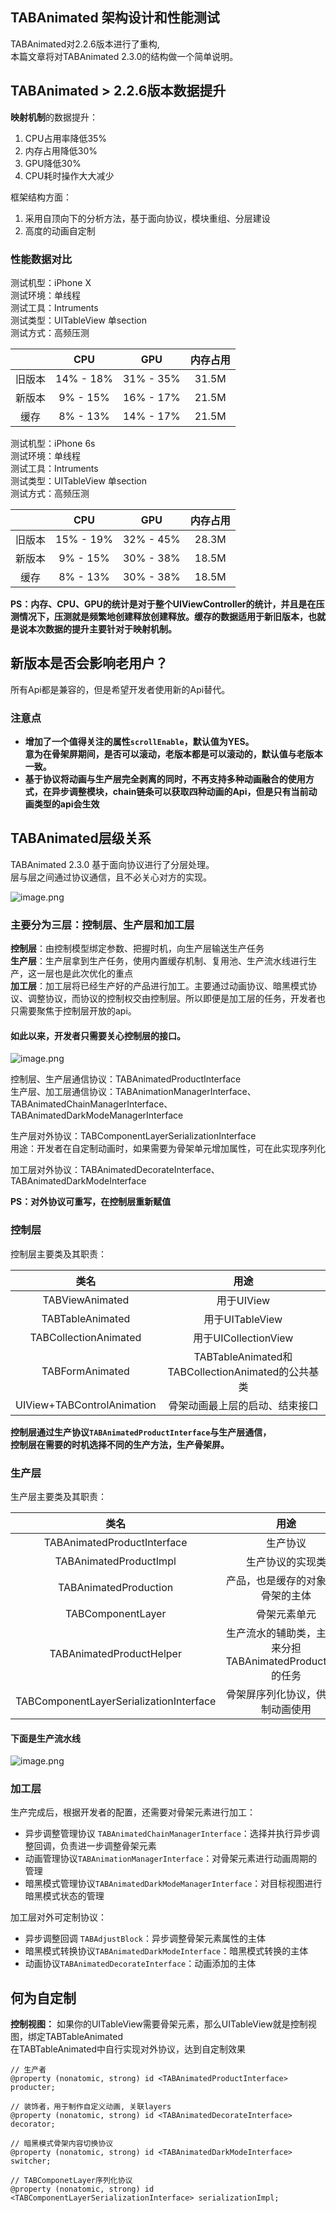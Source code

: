 ## TABAnimated 架构设计和性能测试

TABAnimated对2.2.6版本进行了重构,   
本篇文章将对TABAnimated 2.3.0的结构做一个简单说明。  


## TABAnimated > 2.2.6版本数据提升

**映射机制**的数据提升：

1. CPU占用率降低35%  
2. 内存占用降低30%  
3. GPU降低30%
4. CPU耗时操作大大减少

框架结构方面：  

1. 采用自顶向下的分析方法，基于面向协议，模块重组、分层建设
2. 高度的动画自定制  

### 性能数据对比

测试机型：iPhone X   
测试环境：单线程  
测试工具：Intruments  
测试类型：UITableView 单section  
测试方式：高频压测

|    | CPU  | GPU  | 内存占用 |
| :----:| :----: |:----:|:----:|
| 旧版本  | 14% - 18%|31% - 35%|31.5M|
| 新版本  | 9% - 15% |16% - 17%|21.5M|
| 缓存    | 8% - 13% |14% - 17%|21.5M|


测试机型：iPhone 6s  
测试环境：单线程  
测试工具：Intruments  
测试类型：UITableView 单section  
测试方式：高频压测

|    | CPU  | GPU | 内存占用 |
|  :----:  | :----: |:----: |:----: |
| 旧版本  | 15% - 19%|32% - 45%|28.3M|
| 新版本  | 9% - 15% |30% - 38%|18.5M|
| 缓存   | 8% - 13% |30% - 38%|18.5M|

**PS：内存、CPU、GPU的统计是对于整个UIViewController的统计，并且是在压测情况下，压测就是频繁地创建释放创建释放。缓存的数据适用于新旧版本，也就是说本次数据的提升主要针对于映射机制。**

## 新版本是否会影响老用户？

所有Api都是兼容的，但是希望开发者使用新的Api替代。 

### 注意点

- **增加了一个值得关注的属性`scrollEnable`，默认值为YES。  
意为在骨架屏期间，是否可以滚动，老版本都是可以滚动的，默认值与老版本一致。**
- **基于协议将动画与生产层完全剥离的同时，不再支持多种动画融合的使用方式，在异步调整模块，chain链条可以获取四种动画的Api，但是只有当前动画类型的api会生效**

## TABAnimated层级关系

TABAnimated 2.3.0 基于面向协议进行了分层处理。  
层与层之间通过协议通信，且不必关心对方的实现。

![image.png](https://upload-images.jianshu.io/upload_images/5632003-3c763be236bd46b6.png?imageMogr2/auto-orient/strip%7CimageView2/2/w/1240)

### **主要分为三层：控制层、生产层和加工层**

**控制层**：由控制模型绑定参数、把握时机，向生产层输送生产任务  
**生产层**：生产层拿到生产任务，使用内置缓存机制、复用池、生产流水线进行生产，这一层也是此次优化的重点   
**加工层**：加工层将已经生产好的产品进行加工。主要通过动画协议、暗黑模式协议、调整协议，而协议的控制权交由控制层。所以即便是加工层的任务，开发者也只需要聚焦于控制层开放的api。

#### 如此以来，开发者只需要关心控制层的接口。  


![image.png](https://upload-images.jianshu.io/upload_images/5632003-078402807f9578dc?imageMogr2/auto-orient/strip%7CimageView2/2/w/1240)

控制层、生产层通信协议：TABAnimatedProductInterface  
生产层、加工层通信协议：TABAnimationManagerInterface、TABAnimatedChainManagerInterface、TABAnimatedDarkModeManagerInterface

生产层对外协议：TABComponentLayerSerializationInterface  
用途：开发者在自定制动画时，如果需要为骨架单元增加属性，可在此实现序列化

加工层对外协议：TABAnimatedDecorateInterface、TABAnimatedDarkModeInterface

**PS：对外协议可重写，在控制层重新赋值**

### 控制层 

控制层主要类及其职责：

|  类名  | 用途  |
|  :----: | :----: |
| TABViewAnimated  | 用于UIView  |
| TABTableAnimated  | 用于UITableView  |
| TABCollectionAnimated  | 用于UICollectionView  |
| TABFormAnimated  | TABTableAnimated和TABCollectionAnimated的公共基类   |
|UIView+TABControlAnimation| 骨架动画最上层的启动、结束接口|

**控制层通过生产协议`TABAnimatedProductInterface`与生产层通信，**  
**控制层在需要的时机选择不同的生产方法，生产骨架屏。**

### 生产层

生产层主要类及其职责：

|  类名  | 用途  |
|  :----: | :----: |
| TABAnimatedProductInterface  | 生产协议  |
| TABAnimatedProductImpl  | 生产协议的实现类 |
| TABAnimatedProduction  | 产品，也是缓存的对象，是骨架的主体  |
| TABComponentLayer  | 骨架元素单元   |
| TABAnimatedProductHelper  | 生产流水的辅助类，主要用来分担TABAnimatedProductImpl的任务   |
|TABComponentLayerSerializationInterface|骨架屏序列化协议，供自定制动画使用|

#### 下面是生产流水线

![image.png](https://upload-images.jianshu.io/upload_images/5632003-639455a9b1ce2da2?imageMogr2/auto-orient/strip%7CimageView2/2/w/1240)


### 加工层  

生产完成后，根据开发者的配置，还需要对骨架元素进行加工：
  
- 异步调整管理协议     `TABAnimatedChainManagerInterface`：选择并执行异步调整回调，负责进一步调整骨架元素   
- 动画管理协议`TABAnimationManagerInterface`：对骨架元素进行动画周期的管理  
- 暗黑模式管理协议`TABAnimatedDarkModeManagerInterface`：对目标视图进行暗黑模式状态的管理  

加工层对外可定制协议：

- 异步调整回调 `TABAdjustBlock`：异步调整骨架元素属性的主体
- 暗黑模式转换协议`TABAnimatedDarkModeInterface`：暗黑模式转换的主体
- 动画协议`TABAnimatedDecorateInterface`：动画添加的主体


## 何为自定制

**控制视图：** 如果你的UITableView需要骨架元素，那么UITableView就是控制视图，绑定TABTableAnimated  
在TABTableAnimated中自行实现对外协议，达到自定制效果

```
// 生产者
@property (nonatomic, strong) id <TABAnimatedProductInterface> producter;

// 装饰者，用于制作自定义动画, 关联layers
@property (nonatomic, strong) id <TABAnimatedDecorateInterface> decorator;

// 暗黑模式骨架内容切换协议
@property (nonatomic, strong) id <TABAnimatedDarkModeInterface> switcher;

// TABComponetLayer序列化协议
@property (nonatomic, strong) id <TABComponentLayerSerializationInterface> serializationImpl;
```
